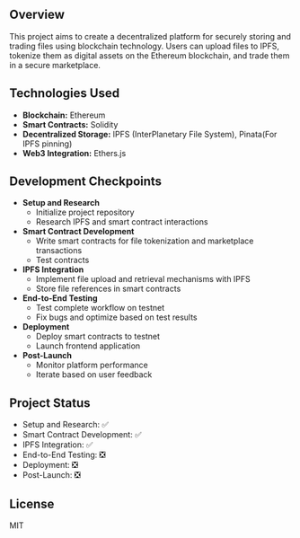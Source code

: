 ## Overview

This project aims to create a decentralized platform for securely storing and trading files using blockchain technology. Users can upload files to IPFS, tokenize them as digital assets on the Ethereum blockchain, and trade them in a secure marketplace.

## Technologies Used

- **Blockchain:** Ethereum
- **Smart Contracts:** Solidity
- **Decentralized Storage:** IPFS (InterPlanetary File System), Pinata(For IPFS pinning)
- **Web3 Integration:** Ethers.js

## Development Checkpoints

- **Setup and Research**
  - Initialize project repository
  - Research IPFS and smart contract interactions
- **Smart Contract Development**
  - Write smart contracts for file tokenization and marketplace transactions
  - Test contracts
- **IPFS Integration**
  - Implement file upload and retrieval mechanisms with IPFS
  - Store file references in smart contracts
- **End-to-End Testing**
  - Test complete workflow on testnet 
  - Fix bugs and optimize based on test results
- **Deployment**
  - Deploy smart contracts to testnet 
  - Launch frontend application
- **Post-Launch**
  - Monitor platform performance
  - Iterate based on user feedback

## Project Status

- Setup and Research: ✅
- Smart Contract Development: ✅
- IPFS Integration: ✅
- End-to-End Testing: ❎
- Deployment: ❎
- Post-Launch: ❎

## License

MIT
